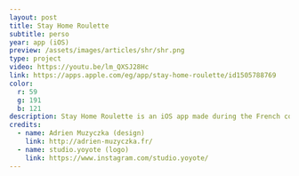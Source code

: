 ```yaml
---
layout: post
title: Stay Home Roulette
subtitle: perso
year: app (iOS)
preview: /assets/images/articles/shr/shr.png
type: project
video: https://youtu.be/lm_QXSJ28Hc
link: https://apps.apple.com/eg/app/stay-home-roulette/id1505788769
color:
  r: 59
  g: 191
  b: 121
description: Stay Home Roulette is an iOS app made during the French confinement. Stay Home Roulette helps you diversify and find new activities to do at home. Monthly updated, the app is also collaborative, you can add new activities or tips and share them to the community. You can find the app on the <a href="https://apps.apple.com/eg/app/stay-home-roulette/id1505788769" target="_blank" style="color:rgb(59,191,121)">iOS App Store</a>, where I spent weeks to make it accepted because Apple didn't like its former name "Corona Roulette".
credits:
  - name: Adrien Muzyczka (design)
    link: http://adrien-muzyczka.fr/
  - name: studio.yoyote (logo)
    link: https://www.instagram.com/studio.yoyote/
---
```


